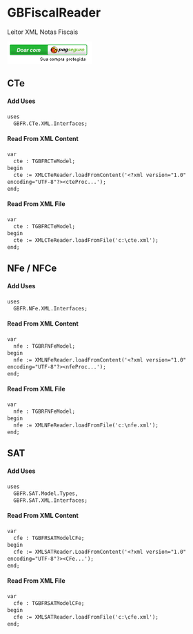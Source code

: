 # GBFiscalReader
Leitor XML Notas Fiscais

[![img/PagSeguro.png](img/PagSeguro.png)](https://pag.ae/7WreVnPYG)

## CTe

#### Add Uses
```delphi
uses
  GBFR.CTe.XML.Interfaces;
```

#### Read From XML Content
```delphi
var
  cte : TGBFRCTeModel;
begin
  cte := XMLCTeReader.loadFromContent('<?xml version="1.0" encoding="UTF-8"?><cteProc...');
end;
```

#### Read From XML File
```delphi
var
  cte : TGBFRCTeModel;
begin
  cte := XMLCTeReader.loadFromFile('c:\cte.xml');
end;
```



## NFe / NFCe

#### Add Uses
```delphi
uses
  GBFR.NFe.XML.Interfaces;
```

#### Read From XML Content
```delphi
var
  nfe : TGBRFNFeModel;
begin
  nfe := XMLNFeReader.loadFromContent('<?xml version="1.0" encoding="UTF-8"?><nfeProc...');
end;
```

#### Read From XML File
```delphi
var
  nfe : TGBRFNFeModel;
begin
  nfe := XMLNFeReader.loadFromFile('c:\nfe.xml');
end;
```

## SAT

#### Add Uses
```delphi
uses
  GBFR.SAT.Model.Types,
  GBFR.SAT.XML.Interfaces;
```

#### Read From XML Content
```delphi
var
  cfe : TGBFRSATModelCFe;
begin
  cfe := XMLSATReader.LoadFromContent('<?xml version="1.0" encoding="UTF-8"?><CFe...');
end;
```

#### Read From XML File
```delphi
var
  cfe : TGBFRSATModelCFe;
begin
  cfe := XMLSATReader.loadFromFile('c:\cfe.xml');
end;
```